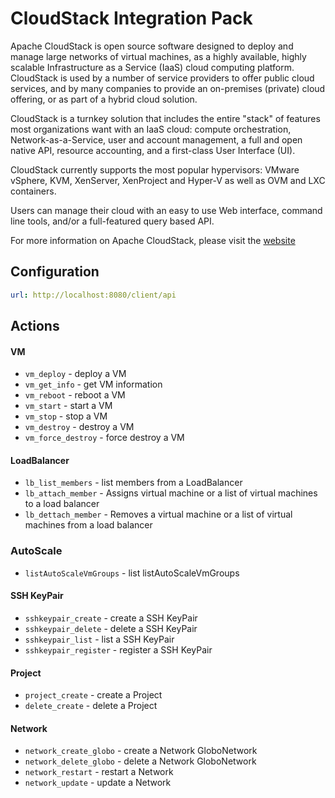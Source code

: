 # CloudStack Integration Pack

Apache CloudStack is open source software designed to deploy and manage large
networks of virtual machines, as a highly available, highly scalable
Infrastructure as a Service (IaaS) cloud computing platform. CloudStack is used
by a number of service providers to offer public cloud services, and by many
companies to provide an on-premises (private) cloud offering, or as part of a
hybrid cloud solution.

CloudStack is a turnkey solution that includes the entire "stack" of features
most organizations want with an IaaS cloud: compute orchestration,
Network-as-a-Service, user and account management, a full and open native API,
resource accounting, and a first-class User Interface (UI).

CloudStack currently supports the most popular hypervisors:
VMware vSphere, KVM, XenServer, XenProject and Hyper-V as well as
OVM and LXC containers.

Users can manage their cloud with an easy to use Web interface, command line
tools, and/or a full-featured query based API.

For more information on Apache CloudStack, please visit the [website](http://cloudstack.apache.org)

## Configuration

```yaml
url: http://localhost:8080/client/api
```

## Actions

#### VM

* `vm_deploy` - deploy a VM
* `vm_get_info` - get VM information
* `vm_reboot` - reboot a VM
* `vm_start` - start a VM
* `vm_stop` - stop a VM
* `vm_destroy` - destroy a VM
* `vm_force_destroy` - force destroy a VM

#### LoadBalancer

* `lb_list_members` - list members from a LoadBalancer
* `lb_attach_member` - Assigns virtual machine or a list of virtual machines to a load balancer
* `lb_dettach_member` - Removes a virtual machine or a list of virtual machines from a load balancer

### AutoScale
* `listAutoScaleVmGroups` - list listAutoScaleVmGroups

#### SSH KeyPair

* `sshkeypair_create` - create a SSH KeyPair
* `sshkeypair_delete` - delete a SSH KeyPair
* `sshkeypair_list` - list a SSH KeyPair
* `sshkeypair_register` - register a SSH KeyPair

#### Project

* `project_create` - create a Project
* `delete_create` - delete a Project

#### Network

* `network_create_globo` - create a Network GloboNetwork
* `network_delete_globo` - delete a Network GloboNetwork
* `network_restart` - restart a Network
* `network_update` - update a Network